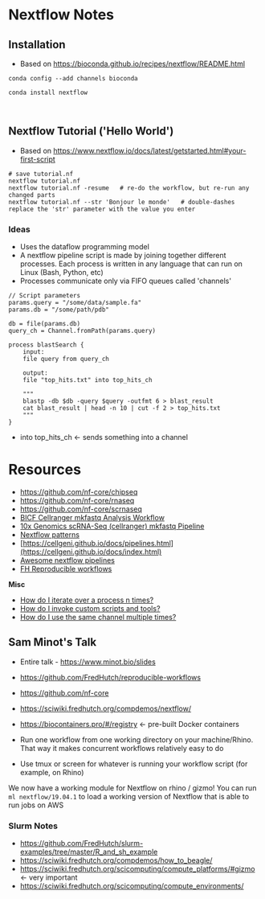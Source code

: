 # Nextflow Notes


## Installation

* Based on https://bioconda.github.io/recipes/nextflow/README.html

```
conda config --add channels bioconda

conda install nextflow



```

## Nextflow Tutorial ('Hello World')

* Based on https://www.nextflow.io/docs/latest/getstarted.html#your-first-script

```
# save tutorial.nf
nextflow tutorial.nf
nextflow tutorial.nf -resume   # re-do the workflow, but re-run any changed parts
nextflow tutorial.nf --str 'Bonjour le monde'   # double-dashes replace the 'str' parameter with the value you enter
```

### Ideas

* Uses the dataflow programming model
* A nextflow pipeline script is made by joining together different processes. Each process is written in any language that can run on Linux (Bash, Python, etc)
* Processes communicate only via FIFO queues called 'channels'


````
// Script parameters
params.query = "/some/data/sample.fa"
params.db = "/some/path/pdb"

db = file(params.db)
query_ch = Channel.fromPath(params.query)

process blastSearch {
    input:
    file query from query_ch

    output:
    file "top_hits.txt" into top_hits_ch

    """
    blastp -db $db -query $query -outfmt 6 > blast_result
    cat blast_result | head -n 10 | cut -f 2 > top_hits.txt
    """
}
````

* into top_hits_ch <- sends something into a channel




# Resources

* https://github.com/nf-core/chipseq
* https://github.com/nf-core/rnaseq
* https://github.com/nf-core/scrnaseq
* [BICF Cellranger mkfastq Analysis Workflow](https://zenodo.org/record/2652621)
* [10x Genomics scRNA-Seq (cellranger) mkfastq Pipeline](https://git.biohpc.swmed.edu/BICF/Astrocyte/cellranger_mkfastq/blob/master/README.md)
* [Nextflow patterns](https://github.com/nextflow-io/patterns)
* [https://cellgeni.github.io/docs/pipelines.html](https://cellgeni.github.io/docs/index.html)
* [Awesome nextflow pipelines](https://github.com/nextflow-io/awesome-nextflow/)
* [FH Reproducible workflows](https://github.com/FredHutch/reproducible-workflows)

**Misc**

* [How do I iterate over a process n times?](https://www.nextflow.io/docs/latest/faq.html#how-do-i-iterate-over-a-process-n-times)
* [How do I invoke custom scripts and tools?](https://www.nextflow.io/docs/latest/faq.html#how-do-i-invoke-custom-scripts-and-tools)
* [How do I use the same channel multiple times?](https://www.nextflow.io/docs/latest/faq.html#how-do-i-use-the-same-channel-multiple-times)



## Sam Minot's Talk

* Entire talk - https://www.minot.bio/slides 
* https://github.com/FredHutch/reproducible-workflows
* https://github.com/nf-core
* https://sciwiki.fredhutch.org/compdemos/nextflow/
* https://biocontainers.pro/#/registry <- pre-built Docker containers

* Run one workflow from one working directory on your machine/Rhino. That way it makes concurrent workflows relatively easy to do 
* Use tmux or screen for whatever is running your workflow script (for example, on Rhino)

We now have a working module for Nextflow on rhino / gizmo! You can run
```ml nextflow/19.04.1```
to load a working version of Nextflow that is able to run jobs on AWS



### Slurm Notes

* https://github.com/FredHutch/slurm-examples/tree/master/R_and_sh_example
* https://sciwiki.fredhutch.org/compdemos/how_to_beagle/
* https://sciwiki.fredhutch.org/scicomputing/compute_platforms/#gizmo <- very important
* https://sciwiki.fredhutch.org/scicomputing/compute_environments/





























